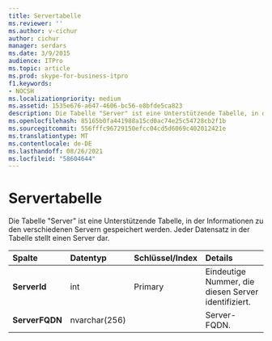 ```yaml
---
title: Servertabelle
ms.reviewer: ''
ms.author: v-cichur
author: cichur
manager: serdars
ms.date: 3/9/2015
audience: ITPro
ms.topic: article
ms.prod: skype-for-business-itpro
f1.keywords:
- NOCSH
ms.localizationpriority: medium
ms.assetid: 1535e676-a647-4606-bc56-e8bfde5ca823
description: Die Tabelle "Server" ist eine Unterstützende Tabelle, in der Informationen zu den verschiedenen Servern gespeichert werden. Jeder Datensatz in der Tabelle stellt einen Server dar.
ms.openlocfilehash: 85165b0fa441988a15cd0ac74e25c54728cb2f1b
ms.sourcegitcommit: 556fffc96729150efcc04cd5d6069c402012421e
ms.translationtype: MT
ms.contentlocale: de-DE
ms.lasthandoff: 08/26/2021
ms.locfileid: "58604644"
---
```

# <a name="servers-table"></a>Servertabelle
 
Die Tabelle "Server" ist eine Unterstützende Tabelle, in der Informationen zu den verschiedenen Servern gespeichert werden. Jeder Datensatz in der Tabelle stellt einen Server dar.
  
|**Spalte**|**Datentyp**|**Schlüssel/Index**|**Details**|
|:-----|:-----|:-----|:-----|
|**ServerId** <br/> |int  <br/> |Primary  <br/> |Eindeutige Nummer, die diesen Server identifiziert.  <br/> |
|**ServerFQDN** <br/> |nvarchar(256)  <br/> | <br/> |Server-FQDN.  <br/> |
   

